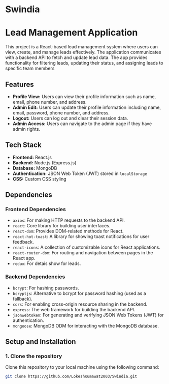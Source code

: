 # Swindia

# Lead Management Application

This project is a React-based lead management system where users can view, create, and manage leads effectively. The application communicates with a backend API to fetch and update lead data. The app provides functionality for filtering leads, updating their status, and assigning leads to specific team members

## Features

- **Profile View:** Users can view their profile information such as name, email, phone number, and address.
- **Admin Edit:** Users can update their profile information including name, email, password, phone number, and address.
- **Logout:** Users can log out and clear their session data.
- **Admin Access:** Users can navigate to the admin page if they have admin rights.

## Tech Stack

- **Frontend:** React.js
- **Backend:** Node.js (Express.js)
- **Database:** MongoDB
- **Authentication:** JSON Web Token (JWT) stored in `localStorage`
- **CSS:** Custom CSS styling

## Dependencies

### Frontend Dependencies

- `axios`: For making HTTP requests to the backend API.
- `react`: Core library for building user interfaces.
- `react-dom`: Provides DOM-related methods for React.
- `react-hot-toast`: A library for showing toast notifications for user feedback.
- `react-icons`: A collection of customizable icons for React applications.
- `react-router-dom`: For routing and navigation between pages in the React app.
- `redux`: For detais show for leads.

### Backend Dependencies

- `bcrypt`: For hashing passwords.
- `bcryptjs`: Alternative to bcrypt for password hashing (used as a fallback).
- `cors`: For enabling cross-origin resource sharing in the backend.
- `express`: The web framework for building the backend API.
- `jsonwebtoken`: For generating and verifying JSON Web Tokens (JWT) for authentication.
- `mongoose`: MongoDB ODM for interacting with the MongoDB database.

## Setup and Installation

### 1. Clone the repository

Clone this repository to your local machine using the following command:

```bash
git clone https://github.com/LokeshKumawat2003/Swindia.git
